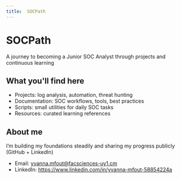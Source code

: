 ```yaml
---
title:  SOCPath
---
```

# SOCPath
A journey to becoming a Junior SOC Analyst through projects and continuous learning

## What you'll find here
- Projects: log analysis, automation, threat hunting
- Documentation: SOC workflows, tools, best practices
- Scripts: small utilities for daily SOC tasks
- Resources: curated learning references

## About me
I’m building my foundations steadily and sharing my progress publicly (GitHub + LinkedIn)

- Email: yvanna.mfout@facsciences-uy1.cm
- LinkedIn: https://www.linkedin.com/in/yvanna-mfout-58854224a

